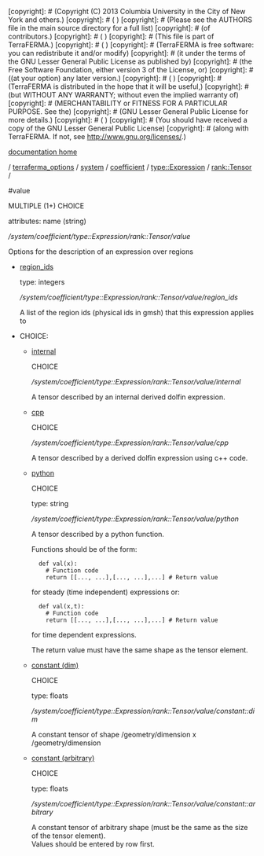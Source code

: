 [copyright]: # (Copyright (C) 2013 Columbia University in the City of New York and others.)
[copyright]: # ( )
[copyright]: # (Please see the AUTHORS file in the main source directory for a full list)
[copyright]: # (of contributors.)
[copyright]: # ( )
[copyright]: # (This file is part of TerraFERMA.)
[copyright]: # ( )
[copyright]: # (TerraFERMA is free software: you can redistribute it and/or modify)
[copyright]: # (it under the terms of the GNU Lesser General Public License as published by)
[copyright]: # (the Free Software Foundation, either version 3 of the License, or)
[copyright]: # ((at your option) any later version.)
[copyright]: # ( )
[copyright]: # (TerraFERMA is distributed in the hope that it will be useful,)
[copyright]: # (but WITHOUT ANY WARRANTY; without even the implied warranty of)
[copyright]: # (MERCHANTABILITY or FITNESS FOR A PARTICULAR PURPOSE. See the)
[copyright]: # (GNU Lesser General Public License for more details.)
[copyright]: # ( )
[copyright]: # (You should have received a copy of the GNU Lesser General Public License)
[copyright]: # (along with TerraFERMA. If not, see <http://www.gnu.org/licenses/>.)

[documentation home](Documentation)

/ [terraferma_options](../../../../../terraferma_options) / [system](../../../../system) / [coefficient](../../../coefficient) / [type::Expression](../../type__Expression) / [rank::Tensor](../rank__Tensor) /

#value

MULTIPLE (1+) CHOICE 

attributes: name (string) 

*/system/coefficient/type::Expression/rank::Tensor/value*

Options for the description of an expression over regions

* [region_ids](value/region_ids "child")

    type: integers

    */system/coefficient/type::Expression/rank::Tensor/value/region_ids*

    A list of the region ids (physical ids in gmsh) that this expression applies to

* CHOICE:
    * [internal](value/internal "child")

        CHOICE 

        */system/coefficient/type::Expression/rank::Tensor/value/internal*

        A tensor described by an internal derived dolfin expression.

    * [cpp](value/cpp "child")

        CHOICE 

        */system/coefficient/type::Expression/rank::Tensor/value/cpp*

        A tensor described by a derived dolfin expression using c++ code.

    * [python](value/python "child")

        CHOICE 

        type: string

        */system/coefficient/type::Expression/rank::Tensor/value/python*

        A tensor described by a python function.
        
        Functions should be of the form:
        
            def val(x):
              # Function code
              return [[..., ...],[..., ...],...] # Return value
        
         for steady (time independent) expressions or:
        
            def val(x,t):
              # Function code
              return [[..., ...],[..., ...],...] # Return value
        
         for time dependent expressions.
        
        The return value must have the same shape as the tensor element.

    * [constant (dim)](value/constant__dim "child")

        CHOICE 

        type: floats

        */system/coefficient/type::Expression/rank::Tensor/value/constant::dim*

        A constant tensor of shape /geometry/dimension x /geometry/dimension

    * [constant (arbitrary)](value/constant__arbitrary "child")

        CHOICE 

        type: floats

        */system/coefficient/type::Expression/rank::Tensor/value/constant::arbitrary*

        A constant tensor of arbitrary shape (must be the same as the size of the tensor element).  
        Values should be entered by row first.

[autogenerated]: # (This file was automatically generated from the schema file:/home/cwilson/repos/github/TerraFERMA/TerraFERMA/buckettools/schemas/function.rng.)

